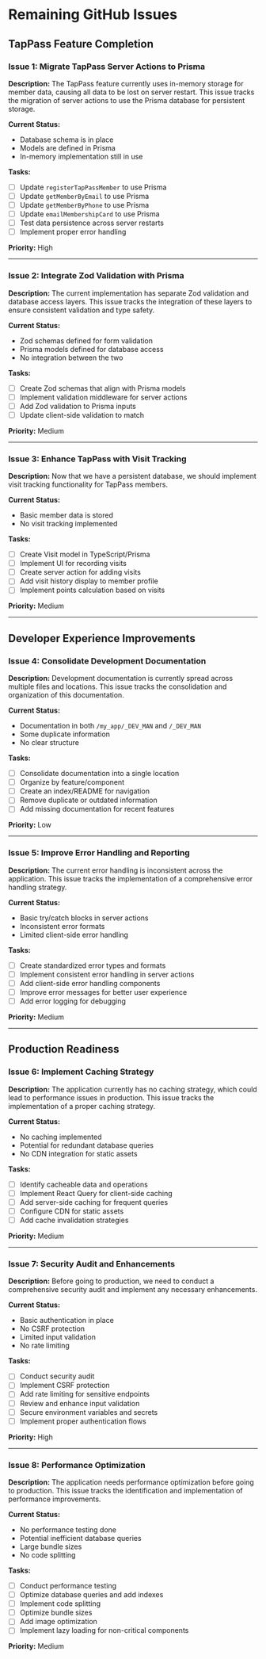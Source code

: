 # Remaining GitHub Issues

## TapPass Feature Completion

### Issue 1: Migrate TapPass Server Actions to Prisma

**Description:**
The TapPass feature currently uses in-memory storage for member data, causing all data to be lost on server restart. This issue tracks the migration of server actions to use the Prisma database for persistent storage.

**Current Status:**
- Database schema is in place
- Models are defined in Prisma
- In-memory implementation still in use

**Tasks:**
- [ ] Update `registerTapPassMember` to use Prisma
- [ ] Update `getMemberByEmail` to use Prisma
- [ ] Update `getMemberByPhone` to use Prisma
- [ ] Update `emailMembershipCard` to use Prisma
- [ ] Test data persistence across server restarts
- [ ] Implement proper error handling

**Priority:** High

---

### Issue 2: Integrate Zod Validation with Prisma

**Description:**
The current implementation has separate Zod validation and database access layers. This issue tracks the integration of these layers to ensure consistent validation and type safety.

**Current Status:**
- Zod schemas defined for form validation
- Prisma models defined for database access
- No integration between the two

**Tasks:**
- [ ] Create Zod schemas that align with Prisma models
- [ ] Implement validation middleware for server actions
- [ ] Add Zod validation to Prisma inputs
- [ ] Update client-side validation to match

**Priority:** Medium

---

### Issue 3: Enhance TapPass with Visit Tracking

**Description:**
Now that we have a persistent database, we should implement visit tracking functionality for TapPass members.

**Current Status:**
- Basic member data is stored
- No visit tracking implemented

**Tasks:**
- [ ] Create Visit model in TypeScript/Prisma
- [ ] Implement UI for recording visits
- [ ] Create server action for adding visits
- [ ] Add visit history display to member profile
- [ ] Implement points calculation based on visits

**Priority:** Medium

---

## Developer Experience Improvements

### Issue 4: Consolidate Development Documentation

**Description:**
Development documentation is currently spread across multiple files and locations. This issue tracks the consolidation and organization of this documentation.

**Current Status:**
- Documentation in both `/my_app/_DEV_MAN` and `/_DEV_MAN`
- Some duplicate information
- No clear structure

**Tasks:**
- [ ] Consolidate documentation into a single location
- [ ] Organize by feature/component
- [ ] Create an index/README for navigation
- [ ] Remove duplicate or outdated information
- [ ] Add missing documentation for recent features

**Priority:** Low

---

### Issue 5: Improve Error Handling and Reporting

**Description:**
The current error handling is inconsistent across the application. This issue tracks the implementation of a comprehensive error handling strategy.

**Current Status:**
- Basic try/catch blocks in server actions
- Inconsistent error formats
- Limited client-side error handling

**Tasks:**
- [ ] Create standardized error types and formats
- [ ] Implement consistent error handling in server actions
- [ ] Add client-side error handling components
- [ ] Improve error messages for better user experience
- [ ] Add error logging for debugging

**Priority:** Medium

---

## Production Readiness

### Issue 6: Implement Caching Strategy

**Description:**
The application currently has no caching strategy, which could lead to performance issues in production. This issue tracks the implementation of a proper caching strategy.

**Current Status:**
- No caching implemented
- Potential for redundant database queries
- No CDN integration for static assets

**Tasks:**
- [ ] Identify cacheable data and operations
- [ ] Implement React Query for client-side caching
- [ ] Add server-side caching for frequent queries
- [ ] Configure CDN for static assets
- [ ] Add cache invalidation strategies

**Priority:** Medium

---

### Issue 7: Security Audit and Enhancements

**Description:**
Before going to production, we need to conduct a comprehensive security audit and implement any necessary enhancements.

**Current Status:**
- Basic authentication in place
- No CSRF protection
- Limited input validation
- No rate limiting

**Tasks:**
- [ ] Conduct security audit
- [ ] Implement CSRF protection
- [ ] Add rate limiting for sensitive endpoints
- [ ] Review and enhance input validation
- [ ] Secure environment variables and secrets
- [ ] Implement proper authentication flows

**Priority:** High

---

### Issue 8: Performance Optimization

**Description:**
The application needs performance optimization before going to production. This issue tracks the identification and implementation of performance improvements.

**Current Status:**
- No performance testing done
- Potential inefficient database queries
- Large bundle sizes
- No code splitting

**Tasks:**
- [ ] Conduct performance testing
- [ ] Optimize database queries and add indexes
- [ ] Implement code splitting
- [ ] Optimize bundle sizes
- [ ] Add image optimization
- [ ] Implement lazy loading for non-critical components

**Priority:** Medium 